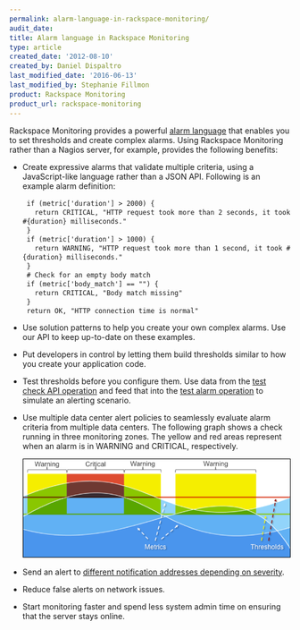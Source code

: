 ```yaml
---
permalink: alarm-language-in-rackspace-monitoring/
audit_date:
title: Alarm language in Rackspace Monitoring
type: article
created_date: '2012-08-10'
created_by: Daniel Dispaltro
last_modified_date: '2016-06-13'
last_modified_by: Stephanie Fillmon
product: Rackspace Monitoring
product_url: rackspace-monitoring
---
```


Rackspace Monitoring provides a powerful [alarm language](https://developer.rackspace.com/docs/rackspace-monitoring/v1/developer-guide/#alarm-language) that enables you to set thresholds and create complex alarms. Using Rackspace Monitoring rather than a Nagios server, for example, provides the following benefits:

- Create expressive alarms that validate multiple criteria, using a JavaScript-like language rather than a JSON API. Following is an example alarm definition:

       if (metric['duration'] > 2000) {
         return CRITICAL, "HTTP request took more than 2 seconds, it took #{duration} milliseconds."
       }
       if (metric['duration'] > 1000) {
         return WARNING, "HTTP request took more than 1 second, it took #{duration} milliseconds."
       }
       # Check for an empty body match
       if (metric['body_match'] == "") {
         return CRITICAL, "Body match missing"
       }
       return OK, "HTTP connection time is normal"

- Use solution patterns to help you create your own complex alarms. Use our API to keep up-to-date on these examples.

- Put developers in control by letting them build thresholds similar to how you create your application code.

- Test thresholds before you configure them. Use data from the [test check API operation](https://developer.rackspace.com/docs/rackspace-monitoring/v1/developer-guide/#testing-the-check) and feed that into the [test alarm operation](https://developer.rackspace.com/docs/rackspace-monitoring/v1/developer-guide/#test-an-alarm) to simulate an alerting scenario.

- Use multiple data center alert policies to seamlessly evaluate alarm criteria from multiple data centers. The following graph shows a check running in three monitoring zones. The yellow and red areas represent when an alarm is in WARNING and CRITICAL, respectively.

   <img src="alarm-language-monitoring-graph.png" alt="sample graph that shows a check running in three monitoring zones" />

- Send an alert to [different notification addresses depending on severity](https://developer.rackspace.com/docs/rackspace-monitoring/v1/developer-guide/#document-api-operations/notification-plans-operations).

- Reduce false alerts on network issues.

- Start monitoring faster and spend less system admin time on ensuring that the server stays online.
